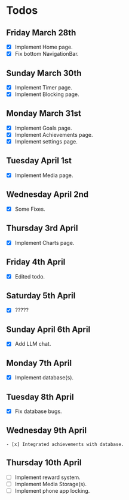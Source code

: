 # Todos

## Friday March 28th
- [x] Implement Home page.
- [x] Fix bottom NavigationBar.

## Sunday March 30th
- [x] Implement Timer page.
- [x] Implement Blocking page.

## Monday March 31st
- [x] Implement Goals page.
- [x] Implement Achievements page.
- [x] Implement settings page.

## Tuesday April 1st
- [x] Implement Media page.

## Wednesday April 2nd
- [x] Some Fixes.

## Thursday 3rd April
- [x] Implement Charts page.

## Friday 4th April
- [x] Edited todo. 

## Saturday 5th April 
- [x] ?????

## Sunday April 6th April 
- [x] Add LLM chat.

## Monday 7th April
- [x] Implement database(s).

## Tuesday 8th April 
- [x] Fix database bugs.

## Wednesday 9th April
	- [x] Integrated achievements with database. 

## Thursday 10th April
- [ ] Implement reward system.
- [ ] Implement Media Storage(s).
- [ ] Implement phone app locking.
